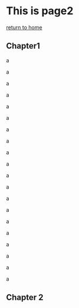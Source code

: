 # This is page2

[return to home](README.md)

## Chapter1

a

a

a

a

a

a

a

a

a

a

a

a

a

a

a

a

a

a

a

a

## Chapter 2
